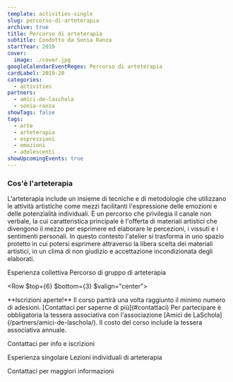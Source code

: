 ```yaml
---
template: activities-single
slug: percorso-di-arteterapia
archive: true
title: Percorso di arteterapia
subtitle: Condotto da Sonia Ranza
startYear: 2019
cover:
  image: ./cover.jpg
googleCalendarEventRegex: Percorso di arteterapia
cardLabel: 2019-20
categories:
  - activities
partners:
  - amici-de-laschola
  - sonia-ranza
showTags: false
tags:
  - arte
  - arteterapia
  - espressioni
  - emozioni
  - adolescenti
showUpcomingEvents: true
---
```


### Cos'è l'arteterapia

<Row>
  <Col $initial $columned $top={2}>
    L'arteterapia include un insieme di tecniche e di metodologie che utilizzano le attività artistiche come mezzi facilitanti l'espressione delle emozioni e delle potenzialità individuali. È un percorso che privilegia il canale non verbale, la cui caratteristica principale è l'offerta di materiali artistici che divengono il mezzo per esprimere ed elaborare le percezioni, i vissuti e i sentimenti personali.
    In questo contesto l'atelier si trasforma in uno spazio protetto in cui potersi esprimere attraverso la libera scelta dei materiali artistici, in un clima di non giudizio e accettazione incondizionata degli elaborati.
  </Col>
</Row>

<SectionTitle>Esperienza collettiva</SectionTitle>
<SectionSubtitle>Percorso di gruppo di arteterapia</SectionSubtitle>

<Row $top={6} $bottom={3} $valign="center">
  <Col md={6}>
    <EntryInfo variant="upcoming" value="lunedì dalle 14:45 alle 16:15"/>
    <EntryInfo variant="duration" value="1h 30m"/>
    <EntryInfo variant="target" value="ragazzi e ragazze"/>
    <EntryInfo variant="price" value="300 € per 10 incontri"/>
    <EntryInfo variant="teacher" value="Sonia Ranza"/>
    <EntryInfo variant="participants" value="minimo 4, massimo 6"/>
  </Col>
  <Col md={6}>
    <Alert $bottom={3} color="lilla">
      **Iscrizioni aperte!** Il corso partirà una volta raggiunto il minimo numero di adesioni. [Contattaci  per saperne di più](#contattaci)
    </Alert>
    <Footnote>
      Per partecipare è obbligatoria la tessera associativa con l'associazione [Amici de LaSchola](/partners/amici-de-laschola/). Il costo del corso include la tessera associativa annuale.
    </Footnote>
  </Col>
</Row>

<ButtonLink anchor="contattaci">Contattaci per info e iscrizioni</ButtonLink>

<SectionTitle>Esperienza singolare</SectionTitle>
<SectionSubtitle>Lezioni individuali di arteterapia</SectionSubtitle>

<EntryInfo variant="frequency" label="Su appuntamento" value="dal lunedì al venerdì mattina"/>
<EntryInfo variant="duration" value="1h 30m"/>
<EntryInfo variant="price" value="35 € a incontro"/>
<EntryInfo variant="teacher" label="Con" value="Sonia Ranza"/>

<ButtonLink anchor="contattaci">Contattaci per maggiori informazioni</ButtonLink>

<FormContact id="contattaci" phoneable emailable subject="Percorsi di arteterapia" subtitle="Contattaci" title="per iscrizioni o per richiedere maggiori informazioni" msg="Ciao, vi scrivo riguardo al Percorso di arteterapia / Lezioni individuali di arteterapia."></FormContact>
